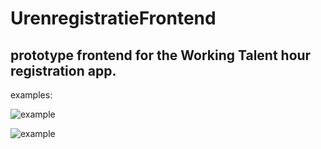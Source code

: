# UrenregistratieFrontend

## prototype frontend for the Working Talent hour registration app. 


examples: 

![example](https://i.imgur.com/OPHyd5n.png)

![example](https://i.imgur.com/nrRVU3P.png)
